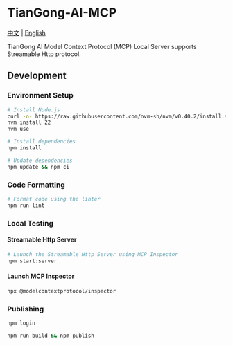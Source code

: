 # TianGong-AI-MCP

[中文](https://github.com/linancn/tiangong-ai-mcp-local/blob/main/DEV_CN.md) | [English](https://github.com/linancn/tiangong-ai-mcp-local/blob/main/DEV_EN.md)

TianGong AI Model Context Protocol (MCP) Local Server supports Streamable Http protocol.

## Development

### Environment Setup

```bash
# Install Node.js
curl -o- https://raw.githubusercontent.com/nvm-sh/nvm/v0.40.2/install.sh | bash
nvm install 22
nvm use

# Install dependencies
npm install

# Update dependencies
npm update && npm ci
```

### Code Formatting

```bash
# Format code using the linter
npm run lint
```

### Local Testing

#### Streamable Http Server

```bash
# Launch the Streamable Http Server using MCP Inspector
npm start:server
```

#### Launch MCP Inspector

```bash
npx @modelcontextprotocol/inspector
```

### Publishing

```bash
npm login

npm run build && npm publish
```
